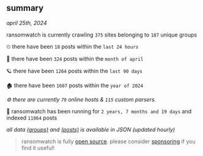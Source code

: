 
## summary
_april 25th, 2024_

ransomwatch is currently crawling `375` sites belonging to `187` unique groups

⏲ there have been `18` posts within the `last 24 hours`

🦈 there have been `324` posts within the `month of april`

🪐 there have been `1264` posts within the `last 90 days`

🏚 there have been `1607` posts within the `year of 2024`

_⚙️ there are currently `79` online hosts & `115` custom parsers._

🦕 ransomwatch has been running for `2 years, 7 months and 19 days` and indexed `11064` posts

_all data  [(groups)](http://ransomwhat.telemetry.ltd/groups) and [(posts)](http://ransomwhat.telemetry.ltd/posts) is available in JSON (updated hourly)_

> ransomwatch is fully [open source](https://github.com/joshhighet/ransomwatch#ransomwatch--). please consider [sponsoring](https://github.com/sponsors/joshhighet) if you find it useful!
